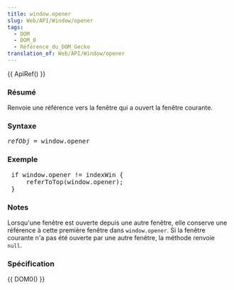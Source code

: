 ```yaml
---
title: window.opener
slug: Web/API/Window/opener
tags:
  - DOM
  - DOM_0
  - Référence_du_DOM_Gecko
translation_of: Web/API/Window/opener
---
```

<p>{{ ApiRef() }}</p>
<h3 id="R.C3.A9sum.C3.A9">Résumé</h3>
<p>Renvoie une référence vers la fenêtre qui a ouvert la fenêtre courante.</p>
<h3 id="Syntaxe">Syntaxe</h3>
<pre class="eval"><i>refObj</i> = window.opener
</pre>
<h3 id="Exemple">Exemple</h3>
<pre> if window.opener != indexWin {
     referToTop(window.opener);
 }
</pre>
<h3 id="Notes">Notes</h3>
<p>Lorsqu'une fenêtre est ouverte depuis une autre fenêtre, elle conserve une référence à cette première fenêtre dans <code>window.opener</code>. Si la fenêtre courante n'a pas été ouverte par une autre fenêtre, la méthode renvoie <code>null</code>.</p>
<h3 id="Sp.C3.A9cification">Spécification</h3>
<p>{{ DOM0() }}</p>